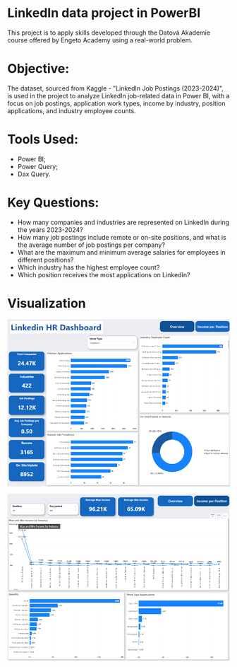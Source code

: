 # LinkedIn data project in PowerBI

This project is to apply skills developed through the Datová Akademie course offered by Engeto Academy using a real-world problem. 

# Objective:

The dataset, sourced from Kaggle - "LinkedIn Job Postings (2023-2024)", is used in the project to analyze LinkedIn job-related data in Power BI, with a focus on job postings, application work types, income by industry, position applications, and industry employee counts.

# Tools Used:

- Power BI;
- Power Query;
- Dax Query.

# Key Questions:

- How many companies and industries are represented on LinkedIn during the years 2023-2024?
- How many job postings include remote or on-site positions, and what is the average number of job postings per company?
- What are the maximum and minimum average salaries for employees in different positions?
- Which industry has the highest employee count?
- Which position receives the most applications on LinkedIn?

# Visualization

![](Final_Dashboard_Images/Final_Dashboard_1.png)

![](Final_Dashboard_Images/Final_Dashboard_2.png)

